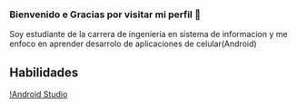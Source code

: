 ### Bienvenido e Gracias por visitar mi perfil 👋

Soy estudiante de la carrera de ingenieria en sistema de informacion y me enfoco en aprender desarrolo de aplicaciones de celular(Android)

## Habilidades
[!Android Studio](https://img.shields.io/badge/Kotlin-0095D5?&style=for-the-badge&logo=kotlin&logoColor=white)</br>

